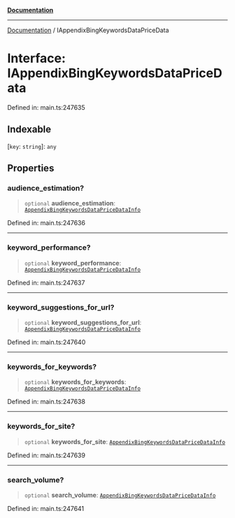 [**Documentation**](../README.md)

***

[Documentation](../README.md) / IAppendixBingKeywordsDataPriceData

# Interface: IAppendixBingKeywordsDataPriceData

Defined in: main.ts:247635

## Indexable

\[`key`: `string`\]: `any`

## Properties

### audience\_estimation?

> `optional` **audience\_estimation**: [`AppendixBingKeywordsDataPriceDataInfo`](../classes/AppendixBingKeywordsDataPriceDataInfo.md)

Defined in: main.ts:247636

***

### keyword\_performance?

> `optional` **keyword\_performance**: [`AppendixBingKeywordsDataPriceDataInfo`](../classes/AppendixBingKeywordsDataPriceDataInfo.md)

Defined in: main.ts:247637

***

### keyword\_suggestions\_for\_url?

> `optional` **keyword\_suggestions\_for\_url**: [`AppendixBingKeywordsDataPriceDataInfo`](../classes/AppendixBingKeywordsDataPriceDataInfo.md)

Defined in: main.ts:247640

***

### keywords\_for\_keywords?

> `optional` **keywords\_for\_keywords**: [`AppendixBingKeywordsDataPriceDataInfo`](../classes/AppendixBingKeywordsDataPriceDataInfo.md)

Defined in: main.ts:247638

***

### keywords\_for\_site?

> `optional` **keywords\_for\_site**: [`AppendixBingKeywordsDataPriceDataInfo`](../classes/AppendixBingKeywordsDataPriceDataInfo.md)

Defined in: main.ts:247639

***

### search\_volume?

> `optional` **search\_volume**: [`AppendixBingKeywordsDataPriceDataInfo`](../classes/AppendixBingKeywordsDataPriceDataInfo.md)

Defined in: main.ts:247641
